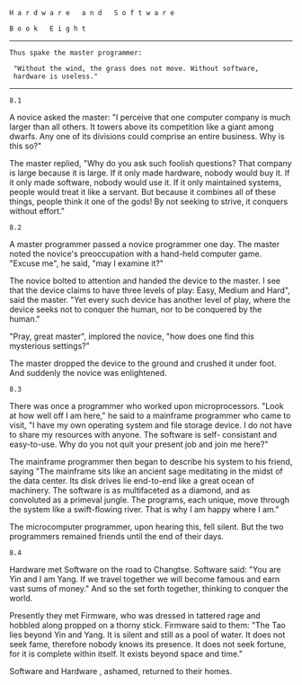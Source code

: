     H a r d w a r e   a n d   S o f t w a r e

    B o o k   E i g h t
-----------------------------------------------------------------------
    Thus spake the master programmer:

     "Without the wind, the grass does not move. Without software,
     hardware is useless."
-----------------------------------------------------------------------
    8.1

  A novice asked the master: "I perceive that one computer company is
  much larger than all others. It towers above its competition like a
  giant among dwarfs. Any one of its divisions could comprise an entire
  business. Why is this so?"

  The master replied, "Why do you ask such foolish questions? That
  company is large because it is large. If it only made hardware,
  nobody would buy it. If it only made software, nobody would use it.
  If it only maintained systems, people would treat it like a servant.
  But because it combines all of these things, people think it one of
  the gods! By not seeking to strive, it conquers without effort."

    8.2

  A master programmer passed a novice programmer one day. The master
  noted the novice's preoccupation with a hand-held computer game.
  "Excuse me", he said, "may I examine it?"

  The novice bolted to attention and handed the device to the master. I
  see that the device claims to have three levels of play: Easy, Medium
  and Hard", said the master. "Yet every such device has another level
  of play, where the device seeks not to conquer the human, nor to be
  conquered by the human."

  "Pray, great master", implored the novice, "how does one find this
  mysterious settings?"

  The master dropped the device to the ground and crushed it under
  foot.  And suddenly the novice was enlightened.

    8.3

  There was once a programmer who worked upon microprocessors. "Look at
  how well off I am here," he said to a mainframe programmer who came
  to visit, "I have my own operating system and file storage device. I
  do not have to share my resources with anyone.  The software is self-
  consistant and easy-to-use. Why do you not quit your present job and
  join me here?"

  The mainframe programmer then began to describe his system to his
  friend, saying "The mainframe sits like an ancient sage meditating in
  the midst of the data center. Its disk drives lie end-to-end like a
  great ocean of machinery. The software is as multifaceted as a
  diamond, and as convoluted as a primeval jungle. The programs, each
  unique, move through the system like a swift-flowing river. That is
  why I am happy where I am."

  The microcomputer programmer, upon hearing this, fell silent. But the
  two programmers remained friends until the end of their days.

    8.4

  Hardware met Software on the road to Changtse. Software said: "You
  are Yin and I am Yang. If we travel together we will become famous
  and earn vast sums of money." And so the set forth together, thinking
  to conquer the world.

  Presently they met Firmware, who was dressed in tattered rage and
  hobbled along propped on a thorny stick. Firmware said to them: "The
  Tao lies beyond Yin and Yang. It is silent and still as a pool of
  water. It does not seek fame, therefore nobody knows its presence. It
  does not seek fortune, for it is complete within itself. It exists
  beyond space and time."

  Software and Hardware , ashamed, returned to their homes.